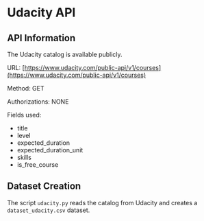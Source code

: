 # Udacity API

## API Information

The Udacity catalog is available publicly.

URL: [https://www.udacity.com/public-api/v1/courses](https://www.udacity.com/public-api/v1/courses)

Method: GET

Authorizations: NONE

Fields used:

* title
* level
* expected_duration
* expected_duration_unit
* skills
* is_free_course 

## Dataset Creation

The script `udacity.py` reads the catalog from Udacity and creates a `dataset_udacity.csv` dataset.
